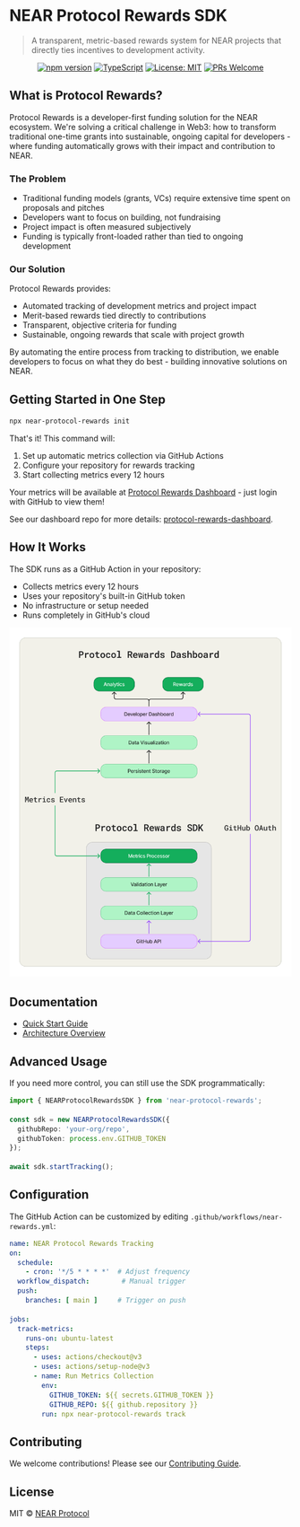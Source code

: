 # NEAR Protocol Rewards SDK

> A transparent, metric-based rewards system for NEAR projects that directly ties incentives to development activity.

<div align="center">
  
  [![npm version](https://img.shields.io/npm/v/near-protocol-rewards.svg)](https://www.npmjs.com/package/near-protocol-rewards)
  [![TypeScript](https://img.shields.io/badge/TypeScript-5.0-blue.svg)](https://www.typescriptlang.org/)
  [![License: MIT](https://img.shields.io/badge/License-MIT-yellow.svg)](https://opensource.org/licenses/MIT)
  [![PRs Welcome](https://img.shields.io/badge/PRs-welcome-brightgreen.svg)](https://github.com/jbarnes850/near-protocol-rewards/blob/main/CONTRIBUTING.md)

</div>

## What is Protocol Rewards?

Protocol Rewards is a developer-first funding solution for the NEAR ecosystem. We're solving a critical challenge in Web3: how to transform traditional one-time grants into sustainable, ongoing capital for developers - where funding automatically grows with their impact and contribution to NEAR.

### The Problem

- Traditional funding models (grants, VCs) require extensive time spent on proposals and pitches
- Developers want to focus on building, not fundraising
- Project impact is often measured subjectively
- Funding is typically front-loaded rather than tied to ongoing development

### Our Solution

Protocol Rewards provides:

- Automated tracking of development metrics and project impact
- Merit-based rewards tied directly to contributions
- Transparent, objective criteria for funding
- Sustainable, ongoing rewards that scale with project growth

By automating the entire process from tracking to distribution, we enable developers to focus
on what they do best - building innovative solutions on NEAR.

## Getting Started in One Step

```bash
npx near-protocol-rewards init
```

That's it! This command will:

1. Set up automatic metrics collection via GitHub Actions
2. Configure your repository for rewards tracking
3. Start collecting metrics every 12 hours

Your metrics will be available at [Protocol Rewards Dashboard](https://protocol-rewards-dashboard.vercel.app/) - just login with GitHub to view them!

See our dashboard repo for more details: [protocol-rewards-dashboard](https://github.com/jbarnes850/protocol-rewards-dashboard).

## How It Works

The SDK runs as a GitHub Action in your repository:

- Collects metrics every 12 hours
- Uses your repository's built-in GitHub token
- No infrastructure or setup needed
- Runs completely in GitHub's cloud

![Architecture](public/assets/architecture.png)

## Documentation

- [Quick Start Guide](https://github.com/jbarnes850/near-protocol-rewards/blob/main/docs/quick-start.md)
- [Architecture Overview](https://github.com/jbarnes850/near-protocol-rewards/blob/main/docs/architecture.md)

## Advanced Usage

If you need more control, you can still use the SDK programmatically:

```typescript
import { NEARProtocolRewardsSDK } from 'near-protocol-rewards';

const sdk = new NEARProtocolRewardsSDK({
  githubRepo: 'your-org/repo',
  githubToken: process.env.GITHUB_TOKEN
});

await sdk.startTracking();
```

## Configuration

The GitHub Action can be customized by editing `.github/workflows/near-rewards.yml`:

```yaml
name: NEAR Protocol Rewards Tracking
on:
  schedule:
    - cron: '*/5 * * * *'  # Adjust frequency
  workflow_dispatch:        # Manual trigger
  push:
    branches: [ main ]     # Trigger on push

jobs:
  track-metrics:
    runs-on: ubuntu-latest
    steps:
      - uses: actions/checkout@v3
      - uses: actions/setup-node@v3
      - name: Run Metrics Collection
        env:
          GITHUB_TOKEN: ${{ secrets.GITHUB_TOKEN }}
          GITHUB_REPO: ${{ github.repository }}
        run: npx near-protocol-rewards track
```

## Contributing

We welcome contributions! Please see our [Contributing Guide](https://github.com/jbarnes850/near-protocol-rewards/blob/main/CONTRIBUTING.md).

## License

MIT © [NEAR Protocol](https://github.com/jbarnes850/near-protocol-rewards/blob/main/LICENSE)
